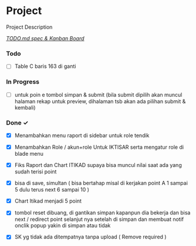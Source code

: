 # Project

Project Description

<em>[TODO.md spec & Kanban Board](https://bit.ly/3fCwKfM)</em>

### Todo

- [ ] Table C baris 163 di ganti  

### In Progress

- [ ] untuk poin e tombol simpan & submit (bila submit dipilih akan muncul halaman rekap untuk preview, dihalaman tsb akan ada pilihan submit & kembali)  

### Done ✓

- [x] Menambahkan menu raport di sidebar untuk role tendik  
- [x] Menambahkan Role / akun+role Untuk IKTISAR serta mengatur role di blade menu  
- [x] Fiks Raport dan Chart ITIKAD supaya bisa muncul nilai saat ada yang sudah terisi point  
- [x] bisa di save, simultan ( bisa bertahap misal di kerjakan point A 1 sampai 5 dulu terus next 6 sampai 10 )  
- [x] Chart Itikad menjadi 5 point  
- [x] tombol reset dibuang, di gantikan simpan kapanpun dia bekerja dan bisa next / redirect point selanjut nya setelah di simpan dan membuat notif onclik popup yakin di simpan atau tidak  
- [x] SK yg tidak ada ditempatnya tanpa upload ( Remove required )  

